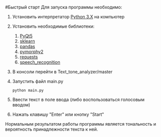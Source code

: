 #Быстрый старт
Для запуска программы необходимо:
1. Установить интерпретатор [Python 3.X](https://www.python.org/downloads/) на компьютер
2. Установить необходимые библиотеки:
    1. [PyQt5](https://pypi.python.org/pypi/PyQt5)
    2. [sklearn](https://pypi.python.org/pypi/sklearn)
    3. [pandas](https://pypi.python.org/pypi/pandas)
    4. [pymorphy2](https://pypi.python.org/pypi/pymorphy2)
    5. [requests](https://pypi.python.org/pypi/requests)
    6. [speech_recognition](https://pypi.python.org/pypi/SpeechRecognition)
3. В консоли перейти в Text_tone_analyzer/master
4. Запустить файл main.py

    `python main.py`
5. Ввести текст в поле ввода (либо воспользоваться голосовым вводом)
6. Нажать клавишу "Enter" или кнопку "Start"

Нормальным результатом работы программы является тональность и вероятность принадлежности текста к ней.